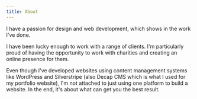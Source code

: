 ```yaml
---
title: About
---
```

I have a passion for design and web development, which shows in the work I've done.

I have been lucky enough to work with a range of clients. I'm particularly proud of having the opportunity to work with charities and creating an online presence for them.

Even though I've developed websites using content management systems like WordPress and Silverstripe (also Decap CMS which is what I used for my portfolio website), I'm not attached to just using one platform to build a website. In the end, it's about what can get you the best result.
